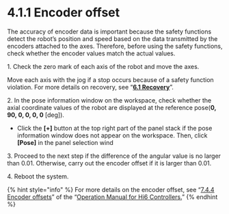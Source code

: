 ﻿# 4.1.1 Encoder offset

The accuracy of encoder data is important because the safety functions detect the robot’s position and speed based on the data transmitted by the encoders attached to the axes. Therefore, before using the safety functions, check whether the encoder values match the actual values.

1\. Check the zero mark of each axis of the robot and move the axes.


Move each axis with the jog if a stop occurs because of a safety function violation. For more details on recovery, see “[**6.1 Recovery**](../../6-recovery/README.md)”.

2\. In the pose information window on the workspace, check whether the axial coordinate values of the robot are displayed at the reference pose(**0, 90, 0, 0, 0, 0** \[deg]).


* Click the **\[+]** button at the top right part of the panel stack if the pose information window does not appear on the workspace. Then, click **\[Pose]** in the panel selection wind


3\. Proceed to the next step if the difference of the angular value is no larger than 0.01. Otherwise, carry out the encoder offset if it is larger than 0.01.

4\. Reboot the system.

{% hint style="info" %}
For more details on the encoder offset, see “[7.4.4 Encoder offsets](https://hrbook-hrc.web.app/#/view/doc-hi6-operation/english-tp630/7-system/4-robot-parameter/4-encoder-offset/README)” of the “[Operation Manual for Hi6 Controllers.](https://hrbook-hrc.web.app/#/view/doc-hi6-operation/english-tp630/README)”
{% endhint %}
